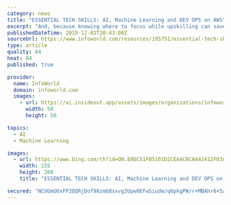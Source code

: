 ```yaml
---
category: news
title: "ESSENTIAL TECH SKILLS: AI, Machine Learning and DEV OPS on AWS"
excerpt: "And, because knowing where to focus while upskilling can save you (and your company) important time on your journey to success, we’ve compiled the most important skills for AI and machine learning developers as well as AWS DevOps. Dive in and see what skills deserve your laser focus, and get started on your path to role mastery."
publishedDateTime: 2019-12-02T20:43:00Z
sourceUrl: https://www.infoworld.com/resources/195751/essential-tech-skills-ai-machine-learning-and-dev-ops-on-aws
type: article
quality: 84
heat: 84
published: true

provider:
  name: InfoWorld
  domain: infoworld.com
  images:
    - url: https://ai.insideout.app/assets/images/organizations/infoworld.com-50x50.jpg
      width: 50
      height: 50

topics:
  - AI
  - Machine Learning

images:
  - url: https://www.bing.com/th?id=ON.89DC51F05101D2CEA4CBCAA41412F03A
    width: 155
    height: 200
    title: "ESSENTIAL TECH SKILLS: AI, Machine Learning and DEV OPS on AWS"

secured: "NCUGmUOxFP2QQRjDof98zmb8sxvg3Upw0EFwSiudm/q6pkgPW/r+MBAhr6+Sa8T2tp6E72GXkd+imxyTlWVmn6uPwcZBUPZ62L2q+oTWWOKxGxnTw9E4JEERrBv5CBZ6YUOlA60G878xFgLlu84X7O1/wmRfpm63T+f7hOyN/jH+uHJg4p4fN3r7z64ENF0vdzCqEEWjXz3ooK0sYadzeDT/nKbINIlL0KDgcxJ5LfQPyy1c0ehGPI1pvcFbPPtYqujjPQpf7PEy/vDj7c1U/Q==;HsgCN0r88xyhGB23cu4Veg=="
---
```


